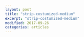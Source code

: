 ```yaml
---
layout: post
title: "strip-costumized-medium"
excerpt: "strip-costumized-medium"
modified: 2017-09-26
categories: articles
---
```

<div class="apester-strip" is-mobile-only="false" data-channel-tokens="574dc6c256ebacd453bb69ba" item-shape="square"
   item-size="medium" item-text-color="white" item-has-shadow="true" strip-background="white"></div>
<script async src="https://static.apester.com/js/sdk/latest/apester-sdk.js"></script>
<div class="apester-strip" is-mobile-only="false" data-channel-tokens="5dca93c62f6b4445b603980c" item-shape="round"
   item-size="medium" item-text-color="white" item-has-shadow="true" strip-background="white"></div>
<script async src="https://static.apester.com/js/sdk/latest/apester-sdk.js"></script>
<div class="apester-strip" is-mobile-only="false" data-channel-tokens="5a7caf02bc015600016d42b8" item-shape="roundSquare"
   item-size="medium" item-text-color="white" item-has-shadow="true" strip-background="white"></div>
<script async src="https://static.apester.com/js/sdk/latest/apester-sdk.js"></script>
<br>

